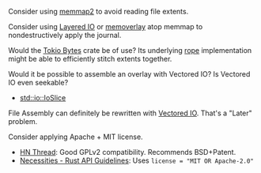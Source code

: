 Consider using [memmap2](https://docs.rs/memmap2/latest/memmap2/struct.Mmap.html) to avoid reading file extents.

Consider using [Layered IO](https://docs.rs/layered-io/latest/layered_io/index.html) or [memoverlay](https://docs.rs/memoverlay/0.1.2/memoverlay/) atop memmap to nondestructively apply the journal.

Would the [Tokio Bytes](https://docs.rs/bytes/1.4.0/bytes/) crate be of use? Its underlying [rope](https://en.wikipedia.org/wiki/Rope_(data_structure)) implementation might be able to efficiently stitch extents together.


Would it be possible to assemble an overlay with Vectored IO? Is Vectored IO even seekable?
* [std::io::IoSlice](https://doc.rust-lang.org/std/io/struct.IoSlice.html)

File Assembly can definitely be rewritten with [Vectored IO](https://doc.rust-lang.org/std/io/trait.Write.html#method.write_vectored). That's a "Later" problem.

Consider applying Apache + MIT license.
* [HN Thread](https://news.ycombinator.com/item?id=21566968): Good GPLv2 compatibility. Recommends BSD+Patent.
* [Necessities - Rust API Guidelines](https://rust-lang.github.io/api-guidelines/necessities.html#crate-and-its-dependencies-have-a-permissive-license-c-permissive): Uses `license = "MIT OR Apache-2.0"`